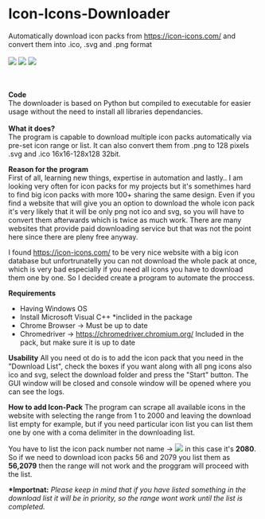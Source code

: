 # Icon-Icons-Downloader
Automatically download icon packs from https://icon-icons.com/  and convert them into .ico, .svg and .png format
</br></br>
<img src="https://i.gyazo.com/12d82c3e49a12db7e26b43736726d4ee.png"></img>
<img src="https://i.gyazo.com/b375156ea0298fe1f4dd07adb08060b1.png"></img>
<img src ="https://i.gyazo.com/d4ac4d9474c00599acc525cf659c2788.png"></img>

</br></br>
<b>Code</b></br>
The downloader is based on Python but compiled to executable for easier usage without the need to install all libraries dependancies.
<br><br>
<b>What it does?</b></br>
The program is capable to download multiple icon packs automatically via pre-set icon range or list. It can also convert them from .png to 128 pixels .svg and .ico 16x16-128x128 32bit.

<b>Reason for the program</b></br>
First of all, learning new things, expertise in automation and lastly.. I am looking very often for icon packs for my projects but it's somethimes hard to find big icon packs with more 100+  sharing the same design. Even if you find a website that will give you an option to download the whole icon pack it's very likely that it will be only png not ico and svg, so you will have to convert them afterwards which is twice as much work. There are many websites that provide paid downloading service but that was not the point here since there are pleny free anyway. 

I found https://icon-icons.com/ to be very nice website with a big icon database but unfortrunatelly you can not download the whole pack at once, which is very bad especially if you need all icons you have to download them one by one. So I decided create a program to automate the proccess.

<b>Requirements</b>
  - Having Windows OS
  - Install Microsoft Visual C++ *inclided in the package
  - Chrome Browser -> Must be up to date
  - Chromedriver -> https://chromedriver.chromium.org/ Included in the pack, but make sure it is up to date
  
<b>Usability</b>
All you need ot do is to add the icon pack that you need in the "Download List", check the boxes if you want along with all png icons also ico and svg, select the download folder and press the "Start" button. The GUI window will be closed and console window will be opened where you can see the logs.

<b>How to add Icon-Pack</b>
The program can scrape all available icons in the website with selecting the range from 1 to 2000 and leaving the download list empty for example, but if you need particular icon list you can list them one by one with a coma delimiter in the downloading list.

You have to list the icon pack number not name -> <img src="https://i.gyazo.com/bdccaa577875877cdf1d18b34908daa0.png"></img> in this case it's <b>2080</b>. So if we need to download icon packs 56 and 2079 you list them as <b>56,2079</b> then the range will not work and the proggram will proceed with the list.

<b>*Importnat:</b><i> Please keep in mind that if you have listed something in the download list it will be in priority, so the range wont work until the list is completed. </i>

